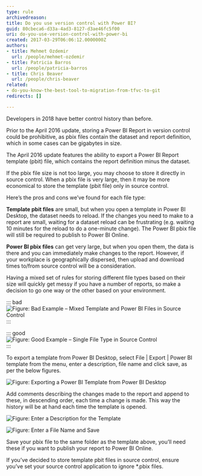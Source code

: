 ```yaml
---
type: rule
archivedreason: 
title: Do you use version control with Power BI?
guid: 80cbeca6-d33a-4ad3-8127-d3ae46fc5f00
uri: do-you-use-version-control-with-power-bi
created: 2017-03-29T06:06:12.0000000Z
authors:
- title: Mehmet Ozdemir
  url: /people/mehmet-ozdemir
- title: Patricia Barros
  url: /people/patricia-barros
- title: Chris Beaver
  url: /people/chris-beaver
related:
- do-you-know-the-best-tool-to-migration-from-tfvc-to-git
redirects: []

---
```


Developers in 2018 have better control history than before.

Prior to the April 2016 update, storing a Power BI Report in version control could be prohibitive, as pbix files contain the dataset and report definition, which in some cases can be gigabytes in size.

The April 2016 update features the ability to export a Power BI Report template (pbit) file, which contains the report definition minus the dataset.

If the pbix file size is not too large, you may choose to store it directly in source control. When a pbix file is very large, then it may be more economical to store the template (pbit file) only in source control.  

Here’s the pros and cons we’ve found for each file type:

<!--endintro-->

**Template pbit files** are small, but when you open a template in Power BI Desktop, the dataset needs to reload.  If the changes you need to make to a report are small, waiting for a dataset reload can be frustrating (e.g. waiting 10 minutes for the reload to do a one-minute change). The Power BI pbix file will still be required to publish to Power BI Online.

**Power BI pbix files** can get very large, but when you open them, the data is there and you can immediately make changes to the report. However, if your workplace is geographically dispersed, then upload and download times to/from source control will be a consideration.

Having a mixed set of rules for storing different file types based on their size will quickly get messy if you have a number of reports, so make a decision to go one way or the other based on your environment.

::: bad  
![Figure: Bad Example – Mixed Template and Power BI Files in Source Control](PowerBI-SourceControl-BadExample.png)  
:::

::: good  
![Figure: Good Example – Single File Type in Source Control](PowerBI-SourceControl-GoodExample.png)  
:::

To export a template from Power BI Desktop, select File | Export | Power BI template from the menu, enter a description, file name and click save, as per the below figures.

![Figure: Exporting a Power BI Template from Power BI Desktop](PowerBI-SourceControl-1-3.jpg)  
 
Add comments describing the changes made to the report and append to these, in descending order, each time a change is made. This way the history will be at hand each time the template is opened.

![Figure: Enter a Description for the Template](PowerBI-SourceControl-2-3.jpg)  

![Figure: Enter a File Name and Save](PowerBI-SourceControl-3-3.jpg)  

Save your pbix file to the same folder as the template above, you’ll need these if you want to publish your report to Power BI Online.

If you’ve decided to store template pbit files in source control, ensure you’ve set your source control application to ignore \*.pbix files.
